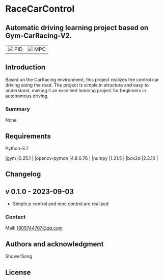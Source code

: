 # RaceCarControl

## Automatic driving learning project based on Gym-CarRacing-V2.

<table>
    <tr>
        <td ><center><img src="https://github.com/szy-caiji/RaceCarControl/blob/master/videos/pid.gif" > PID </center></td>
        <td ><center><img src="https://github.com/szy-caiji/RaceCarControl/blob/master/videos/mpc.gif" > MPC </center></td>
    </tr>
</table>

## Introduction
Based on the CarRacing environment, this project realizes the control car driving along the road.
The project is simple in structure and easy to understand, making it an excellent learning project for beginners in autonomous driving.

### Summary 
None

## Requirements
Python-3.7

|gym                  |0.25.1    |
|opencv-python        |4.8.0.76  |
|numpy                |1.21.5    |
|box2d                |2.3.10    |

## Changelog
v 0.1.0 - 2023-09-03
--------------------
  * Simple p control and mpc control are realized


### Contact
Mail: 1805744767@qq.com

## Authors and acknowledgment
ShowerSong

## License
